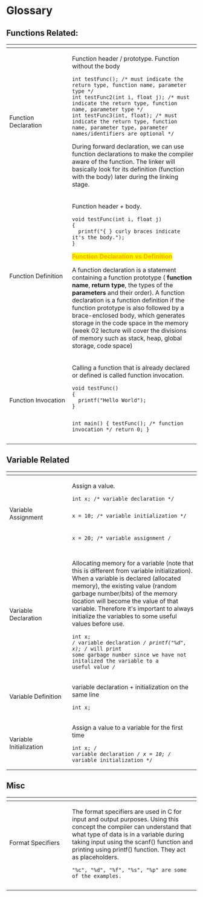 # Glossary

## Functions Related:

<table><thead><tr><th width="150"></th><th></th></tr></thead><tbody><tr><td>Function Declaration</td><td><p>Function header / prototype. Function without the body</p><pre class="language-c"><code class="lang-c">int testFunc(); /* must indicate the return type, function name, parameter type */
int testFunc2(int i, float j); /* must indicate the return type, function name, parameter type */
int testFunc3(int, float); /* must indicate the return type, function name, parameter type, parameter names/identifiers are optional */
</code></pre><p>During forward declaration, we can use function declarations to make the compiler aware of the function. The linker will basically look for its definition (function with the body) later during the linking stage.</p></td></tr><tr><td>Function Definition</td><td><p>Function header + body.</p><pre class="language-c"><code class="lang-c">void testFunc(int i, float j)
{
  printf("{ } curly braces indicate it's the body.");
}
</code></pre><p><mark style="color:orange;"><strong>Function Declaration vs Definition</strong></mark> </p><p>A function declaration is a statement containing a function prototype (  <strong>function name</strong>,   <strong>return type</strong>, the types of the <strong>parameters</strong> and their order). A function declaration is a function definition if the function prototype is also followed by a brace-enclosed body, which generates storage in the code space in the memory (week 02 lecture will cover the divisions of memory such as stack, heap, global storage, code space)</p></td></tr><tr><td>Function Invocation</td><td><p>Calling a function that is already declared or defined is called function invocation.</p><pre class="language-c"><code class="lang-c">void testFunc()
{
  printf("Hello World");
}

int main()
{
  testFunc(); /* function invocation */
  return 0;
}
</code></pre></td></tr></tbody></table>

## Variable Related

<table><thead><tr><th width="150"></th><th></th></tr></thead><tbody><tr><td>Variable Assignment</td><td><p>Assign a value.</p><pre class="language-c"><code class="lang-c">int x; /* variable declaration */

x = 10; /* variable initialization */

x = 20; /* variable assignment */
</code></pre></td></tr><tr><td>Variable Declaration</td><td><p>Allocating memory for a variable (note that this is different from variable initialization). When a variable is declared (allocated memory), the existing value (random garbage number/bits) of the memory location will become the value of that variable. Therefore it's important to always initialize the variables to some useful values before use.</p><pre class="language-c"><code class="lang-c">int x; /* variable declaration */
printf("%d", x); /* will print some garbage number since we have not initalized the variable to a useful value */
</code></pre></td></tr><tr><td>Variable Definition</td><td><p>variable declaration + initialization on the same line</p><pre class="language-c"><code class="lang-c">int x;
</code></pre></td></tr><tr><td>Variable Initialization</td><td><p>Assign a value to a variable for the first time</p><pre class="language-c"><code class="lang-c">int x; /* variable declaration */
x = 10; /* variable initialization */
</code></pre></td></tr></tbody></table>

## Misc

<table><thead><tr><th width="150"></th><th></th></tr></thead><tbody><tr><td>Format Specifiers</td><td><p>The format specifiers are used in C for input and output purposes. Using this concept the compiler can understand that what type of data is in a variable during taking input using the scanf() function and printing using printf() function. They act as placeholders.</p><pre class="language-c"><code class="lang-c">"%c", "%d", "%f", "%s", "%p" are some of the examples.
</code></pre></td></tr><tr><td></td><td></td></tr><tr><td></td><td></td></tr></tbody></table>
